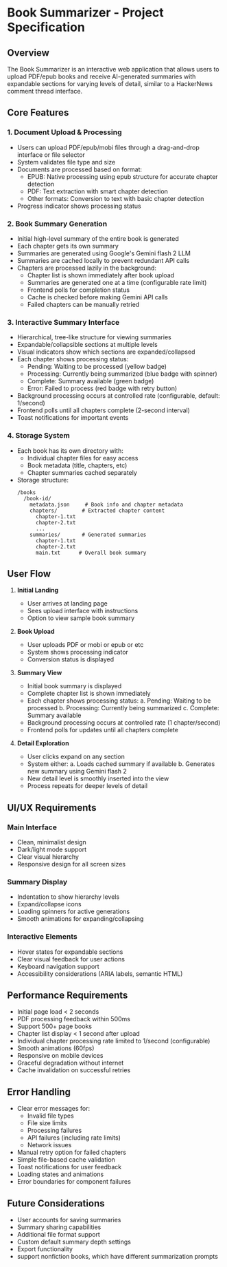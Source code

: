 # Book Summarizer - Project Specification

## Overview

The Book Summarizer is an interactive web application that allows users to upload PDF/epub books and receive AI-generated summaries with expandable sections for varying levels of detail, similar to a HackerNews comment thread interface.

## Core Features

### 1. Document Upload & Processing

- Users can upload PDF/epub/mobi files through a drag-and-drop interface or file selector
- System validates file type and size
- Documents are processed based on format:
  - EPUB: Native processing using epub structure for accurate chapter detection
  - PDF: Text extraction with smart chapter detection
  - Other formats: Conversion to text with basic chapter detection
- Progress indicator shows processing status

### 2. Book Summary Generation

- Initial high-level summary of the entire book is generated
- Each chapter gets its own summary
- Summaries are generated using Google's Gemini flash 2 LLM
- Summaries are cached locally to prevent redundant API calls
- Chapters are processed lazily in the background:
  - Chapter list is shown immediately after book upload
  - Summaries are generated one at a time (configurable rate limit)
  - Frontend polls for completion status
  - Cache is checked before making Gemini API calls
  - Failed chapters can be manually retried

### 3. Interactive Summary Interface

- Hierarchical, tree-like structure for viewing summaries
- Expandable/collapsible sections at multiple levels
- Visual indicators show which sections are expanded/collapsed
- Each chapter shows processing status:
  - Pending: Waiting to be processed (yellow badge)
  - Processing: Currently being summarized (blue badge with spinner)
  - Complete: Summary available (green badge)
  - Error: Failed to process (red badge with retry button)
- Background processing occurs at controlled rate (configurable, default: 1/second)
- Frontend polls until all chapters complete (2-second interval)
- Toast notifications for important events

### 4. Storage System

- Each book has its own directory with:
  - Individual chapter files for easy access
  - Book metadata (title, chapters, etc)
  - Chapter summaries cached separately
- Storage structure:
  ```
  /books
    /book-id/
      metadata.json     # Book info and chapter metadata
      chapters/        # Extracted chapter content
        chapter-1.txt
        chapter-2.txt
        ...
      summaries/       # Generated summaries
        chapter-1.txt
        chapter-2.txt
        main.txt      # Overall book summary
  ```

## User Flow

1. **Initial Landing**

   - User arrives at landing page
   - Sees upload interface with instructions
   - Option to view sample book summary

2. **Book Upload**

   - User uploads PDF or mobi or epub or etc
   - System shows processing indicator
   - Conversion status is displayed

3. **Summary View**

   - Initial book summary is displayed
   - Complete chapter list is shown immediately
   - Each chapter shows processing status:
     a. Pending: Waiting to be processed
     b. Processing: Currently being summarized
     c. Complete: Summary available
   - Background processing occurs at controlled rate (1 chapter/second)
   - Frontend polls for updates until all chapters complete

4. **Detail Exploration**
   - User clicks expand on any section
   - System either:
     a. Loads cached summary if available
     b. Generates new summary using Gemini flash 2
   - New detail level is smoothly inserted into the view
   - Process repeats for deeper levels of detail

## UI/UX Requirements

### Main Interface

- Clean, minimalist design
- Dark/light mode support
- Clear visual hierarchy
- Responsive design for all screen sizes

### Summary Display

- Indentation to show hierarchy levels
- Expand/collapse icons
- Loading spinners for active generations
- Smooth animations for expanding/collapsing

### Interactive Elements

- Hover states for expandable sections
- Clear visual feedback for user actions
- Keyboard navigation support
- Accessibility considerations (ARIA labels, semantic HTML)

## Performance Requirements

- Initial page load < 2 seconds
- PDF processing feedback within 500ms
- Support 500+ page books
- Chapter list display < 1 second after upload
- Individual chapter processing rate limited to 1/second (configurable)
- Smooth animations (60fps)
- Responsive on mobile devices
- Graceful degradation without internet
- Cache invalidation on successful retries

## Error Handling

- Clear error messages for:
  - Invalid file types
  - File size limits
  - Processing failures
  - API failures (including rate limits)
  - Network issues
- Manual retry option for failed chapters
- Simple file-based cache validation
- Toast notifications for user feedback
- Loading states and animations
- Error boundaries for component failures

## Future Considerations

- User accounts for saving summaries
- Summary sharing capabilities
- Additional file format support
- Custom default summary depth settings
- Export functionality
- support nonfiction books, which have different summarization prompts
